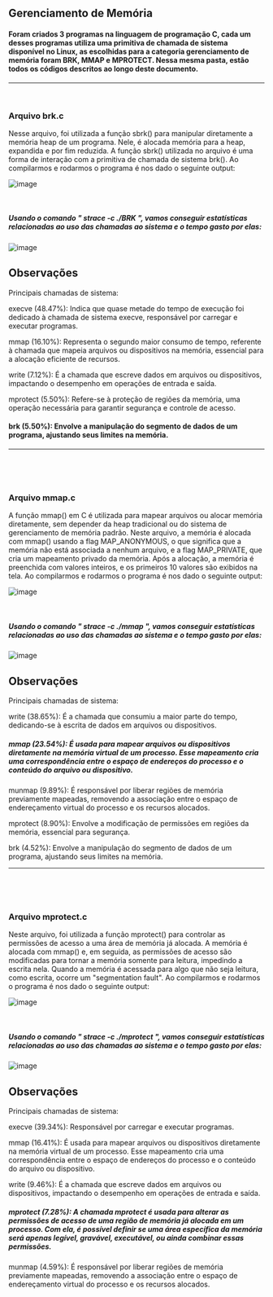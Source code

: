 
## Gerenciamento de Memória

 #### Foram criados 3 programas na linguagem de programação C, cada um desses programas utiliza uma primitiva de chamada de sistema disponível no Linux, as escolhidas para a categoria gerenciamento de memória foram BRK, MMAP e MPROTECT. Nessa mesma pasta, estão todos os códigos descritos ao longo deste documento.

---

<p>&nbsp;</p>

 ### Arquivo brk.c 

   Nesse arquivo, foi utilizada a função sbrk() para manipular diretamente a memória heap de um programa. Nele, é alocada memória para a heap, expandida e por fim reduzida. A função sbrk() utilizada no arquivo é uma forma de interação com a primitiva de chamada de sistema brk(). Ao compilarmos e rodarmos o programa é nos dado o seguinte output:


 ![image](https://github.com/user-attachments/assets/be68c1bd-0565-4d21-9c69-ef12cd472deb)
 
 <p>&nbsp;</p>
 
 ##### Usando o comando " strace -c ./BRK ", vamos conseguir estatísticas relacionadas ao uso das chamadas ao sistema e o tempo gasto por elas: 


![image](https://github.com/user-attachments/assets/949c795b-79ee-4c3d-99c0-47bdb62f6828)




## Observações

Principais chamadas de sistema:

execve (48.47%): Indica que quase metade do tempo de execução foi dedicado à chamada de sistema execve, responsável por carregar e executar programas.

mmap (16.10%): Representa o segundo maior consumo de tempo, referente à chamada que mapeia arquivos ou dispositivos na memória, essencial para a alocação eficiente de recursos.

write (7.12%): É a chamada que escreve dados em arquivos ou dispositivos, impactando o desempenho em operações de entrada e saída.

mprotect (5.50%): Refere-se à proteção de regiões da memória, uma operação necessária para garantir segurança e controle de acesso.

#### brk (5.50%): Envolve a manipulação do segmento de dados de um programa, ajustando seus limites na memória.

---
<p>&nbsp;</p>
<p>&nbsp;</p>

 ### Arquivo mmap.c 
 
  A função mmap() em C é utilizada para mapear arquivos ou alocar memória diretamente, sem depender da heap tradicional ou do sistema de gerenciamento de memória padrão. Neste arquivo, a memória é alocada com mmap() usando a flag MAP_ANONYMOUS, o que significa que a memória não está associada a nenhum arquivo, e a flag MAP_PRIVATE, que cria um mapeamento privado da memória. Após a alocação, a memória é preenchida com valores inteiros, e os primeiros 10 valores são exibidos na tela. Ao compilarmos e rodarmos o programa é nos dado o seguinte output:


![image](https://github.com/user-attachments/assets/1155a2bc-c22f-48c9-bccb-6d285224a294)

<p>&nbsp;</p>

 ##### Usando o comando " strace -c ./mmap ", vamos conseguir estatísticas relacionadas ao uso das chamadas ao sistema e o tempo gasto por elas: 
 
![image](https://github.com/user-attachments/assets/f277f17f-2bcb-4fdf-b88e-988d31a96262)


## Observações

Principais chamadas de sistema:

write (38.65%): É a chamada que consumiu a maior parte do tempo, dedicando-se à escrita de dados em arquivos ou dispositivos.

##### mmap (23.54%): É usada para mapear arquivos ou dispositivos diretamente na memória virtual de um processo. Esse mapeamento cria uma correspondência entre o espaço de endereços do processo e o conteúdo do arquivo ou dispositivo.

munmap (9.89%): É responsável por liberar regiões de memória previamente mapeadas, removendo a associação entre o espaço de endereçamento virtual do processo e os recursos alocados.

mprotect (8.90%): Envolve a modificação de permissões em regiões da memória, essencial para segurança.

brk (4.52%): Envolve a manipulação do segmento de dados de um programa, ajustando seus limites na memória.

---
<p>&nbsp;</p>
<p>&nbsp;</p>

 ### Arquivo mprotect.c
 
  Neste arquivo, foi utilizada a função mprotect() para controlar as permissões de acesso a uma área de memória já alocada. A memória é alocada com mmap() e, em seguida, as permissões de acesso são modificadas para tornar a memória somente para leitura, impedindo a escrita nela. Quando a memória é acessada para algo que não seja leitura, como escrita, ocorre um "segmentation fault". Ao compilarmos e rodarmos o programa é nos dado o seguinte output:

 ![image](https://github.com/user-attachments/assets/e9dad229-843f-43d5-aeee-cc0d276f310e)

 <p>&nbsp;</p>

 ##### Usando o comando " strace -c ./mprotect ", vamos conseguir estatísticas relacionadas ao uso das chamadas ao sistema e o tempo gasto por elas: 

![image](https://github.com/user-attachments/assets/6f771361-f1da-4065-a55a-eb5b60e285fb)

## Observações

Principais chamadas de sistema:

execve (39.34%): Responsável por carregar e executar programas.

mmap (16.41%): É usada para mapear arquivos ou dispositivos diretamente na memória virtual de um processo. Esse mapeamento cria uma correspondência entre o espaço de endereços do processo e o conteúdo do arquivo ou dispositivo.

write (9.46%): É a chamada que escreve dados em arquivos ou dispositivos, impactando o desempenho em operações de entrada e saída.

##### mprotect (7.28%): A chamada mprotect é usada para alterar as permissões de acesso de uma região de memória já alocada em um processo. Com ela, é possível definir se uma área específica da memória será apenas legível, gravável, executável, ou ainda combinar essas permissões.

munmap (4.59%): É responsável por liberar regiões de memória previamente mapeadas, removendo a associação entre o espaço de endereçamento virtual do processo e os recursos alocados.
